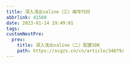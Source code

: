 ```yaml
---
title: 深入浅出valine（三）编写代码
abbrlink: 41560
date: 2023-01-14 19:49:01
tags:
customNextPre:
  prev:
    title: 深入浅出valine（二）配置SDK
    path: https://xcgzs.cn/cn/article/34079/
---
```

